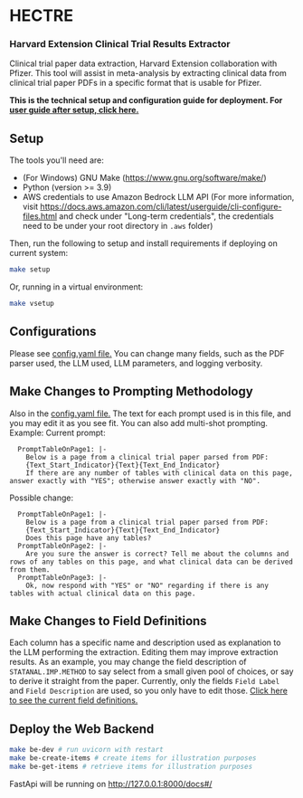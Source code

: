 # HECTRE
### Harvard Extension Clinical Trial Results Extractor
Clinical trial paper data extraction, Harvard Extension collaboration with Pfizer.
This tool will assist in meta-analysis by extracting clinical data from clinical trial paper PDFs in a specific format that is usable for Pfizer.

**This is the technical setup and configuration guide for deployment. For [user guide after setup, click here.](/USER_GUIDE.md)**

## Setup
The tools you'll need are:
- (For Windows) GNU Make (https://www.gnu.org/software/make/)
- Python (version >= 3.9)
- AWS credentials to use Amazon Bedrock LLM API (For more information, visit https://docs.aws.amazon.com/cli/latest/userguide/cli-configure-files.html and check under "Long-term credentials", the credentials need to be under your root directory in `.aws` folder)

Then, run the following to setup and install requirements if deploying on current system:
```bash
make setup
```

Or, running in a virtual environment:
```bash
make vsetup
```

## Configurations
Please see [config.yaml file.](/config.yaml)
You can change many fields, such as the PDF parser used, the LLM used, LLM parameters, and logging verbosity.

## Make Changes to Prompting Methodology
Also in the [config.yaml file.](/config.yaml)
The text for each prompt used is in this file, and you may edit it as you see fit. You can also add multi-shot prompting. Example:
Current prompt:
```
  PromptTableOnPage1: |-
    Below is a page from a clinical trial paper parsed from PDF:
    {Text_Start_Indicator}{Text}{Text_End_Indicator}
    If there are any number of tables with clinical data on this page, answer exactly with "YES"; otherwise answer exactly with "NO".
```
Possible change:
```
  PromptTableOnPage1: |-
    Below is a page from a clinical trial paper parsed from PDF:
    {Text_Start_Indicator}{Text}{Text_End_Indicator}
    Does this page have any tables?
  PromptTableOnPage2: |-
    Are you sure the answer is correct? Tell me about the columns and rows of any tables on this page, and what clinical data can be derived from them.
  PromptTableOnPage3: |-
    Ok, now respond with "YES" or "NO" regarding if there is any tables with actual clinical data on this page.
```

## Make Changes to Field Definitions
Each column has a specific name and description used as explanation to the LLM performing the extraction. Editing them may improve extraction results. As an example, you may change the field description of `STATANAL.IMP.METHOD` to say select from a small given pool of choices, or say to derive it straight from the paper.
Currently, only the fields `Field Label` and `Field Description` are used, so you only have to edit those.
[Click here to see the current field definitions.](/hectre/definitions.json)

## Deploy the Web Backend
```bash
make be-dev # run uvicorn with restart
make be-create-items # create items for illustration purposes
make be-get-items # retrieve items for illustration purposes
```

FastApi will be running on http://127.0.0.1:8000/docs#/

